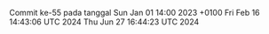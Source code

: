 Commit ke-55 pada tanggal Sun Jan 01 14:00 2023 +0100
Fri Feb 16 14:43:06 UTC 2024
Thu Jun 27 16:44:23 UTC 2024
